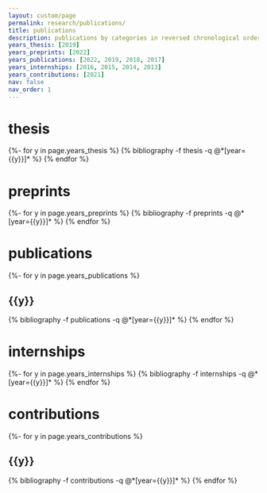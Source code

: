 ```yaml
---
layout: custom/page
permalink: research/publications/
title: publications
description: publications by categories in reversed chronological order
years_thesis: [2019]
years_preprints: [2022]
years_publications: [2022, 2019, 2018, 2017]
years_internships: [2016, 2015, 2014, 2013]
years_contributions: [2021]
nav: false
nav_order: 1
---
```

<!-- _pages/publications.md -->

<div class="publications">
<h1>thesis</h1>
{%- for y in page.years_thesis %}
  {% bibliography -f thesis -q @*[year={{y}}]* %}
{% endfor %}
</div>

<div class="publications">
<h1>preprints</h1>
{%- for y in page.years_preprints %}
  {% bibliography -f preprints -q @*[year={{y}}]* %}
{% endfor %}
</div>

<div class="publications">
<h1>publications</h1>
{%- for y in page.years_publications %}
  <h2 class="year">{{y}}</h2>
  {% bibliography -f publications -q @*[year={{y}}]* %}
{% endfor %}
</div>

<div class="publications">
<h1>internships</h1>
{%- for y in page.years_internships %}
  {% bibliography -f internships -q @*[year={{y}}]* %}
{% endfor %}
</div>

<div class="publications">
<h1>contributions</h1>
{%- for y in page.years_contributions %}
  <h2 class="year">{{y}}</h2>
  {% bibliography -f contributions -q @*[year={{y}}]* %}
{% endfor %}
</div>